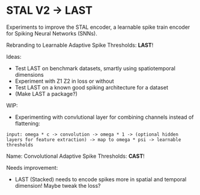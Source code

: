# STAL V2 -> LAST

Experiments to improve the STAL encoder, a learnable spike train encoder for Spiking Neural Networks (SNNs).

Rebranding to Learnable Adaptive Spike Thresholds: **LAST**!

Ideas:
- Test LAST on benchmark datasets, smartly using spatiotemporal dimensions
- Experiment with Z1 Z2 in loss or without
- Test LAST on a known good spiking architecture for a dataset
- (Make LAST a package?)

WIP:
- Experimenting with convlutional layer for combining channels instead of flattening:
```
input: omega * c -> convolution -> omega * 1 -> (optional hidden layers for feature extraction) -> map to omega * psi -> learnable thresholds
```
Name: Convolutional Adaptive Spike Thresholds: __CAST__!

Needs improvement: 
- LAST (Stacked) needs to encode spikes more in spatial and temporal dimension! Maybe tweak the loss?
